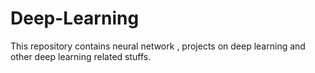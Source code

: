 # Deep-Learning
This repository contains neural network , projects on deep learning and other deep learning related stuffs. 
